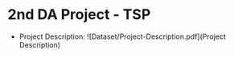 # 2nd DA Project - TSP
- Project Description: ![Dataset/Project-Description.pdf](Project Description)
